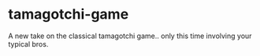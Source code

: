 # tamagotchi-game

A new take on the classical tamagotchi game.. only this time involving your typical bros. 
